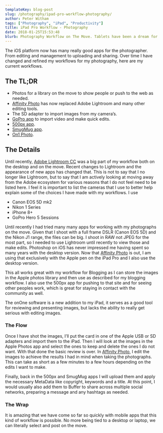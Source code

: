 ```yaml
---
templateKey: blog-post
slug: /photography/ipad-pro-workflow-photography/
author: Peter Witham
tags: ["Photography", "iPad", "Productivity"]
title: iPad Pro Workflow - Photography
date: 2018-01-25T15:53:48
blurb: Photography Workflow on The Move. Tablets have been a dream for photographers, within just moments we can review our images on nice big resolution screens. Here is my workflow.
---
```


The iOS platform now has many really good apps for the photographer. From editing and management to uploading and sharing. Over time I have changed and refined my workflows for my photography, here are my current workflows.

## The TL;DR

  * Photos for a library on the move to show people or push to the web as needed.
  * [Affinity Photo](https://itunes.apple.com/us/app/affinity-photo/id1117941080?mt=8&uo=4&at=1010lv3Y) has now replaced Adobe Lightroom and many other editing tools.
  * The SD adapter to import images from my camera’s.
  * [GoPro app](https://itunes.apple.com/us/app/gopro-formerly-capture/id561350520?mt=8&uo=4&at=1010lv3Y) to import video and make quick edits.
  * [500px app](https://itunes.apple.com/us/app/500px/id471965292?mt=8&uo=4&at=1010lv3Y).
  * [SmugMug app](https://itunes.apple.com/us/app/smugmug/id364894061?mt=8&uo=4&at=1010lv3Y).
  * [On1 Photo](https://itunes.apple.com/us/app/on1-photo/id978138664?mt=8&uo=4&at=1010lv3Y).

## The Details

Until recently, [Adobe Lightroom CC](https://itunes.apple.com/us/app/adobe-lightroom-cc-for-ipad/id804177739?mt=8&uo=4&at=1010lv3Y) was a big part of my workflow both on the desktop and on the move. Recent changes to Lightroom and the appearance of new apps has changed that. This is not to say that I no longer like Lightroom, but to say that I am actively looking at moving away from the Adobe ecosystem for various reasons that I do not feel need to be listed here. I feel it is important to list the cameras that I use to better help explain some of the choices I have made with my workflows. I use

  * Canon EOS 5D mk2
  * Nikon 1 Series
  * iPhone 8+
  * GoPro Hero 5 Sessions

Until recently I had tried many many apps for working with my photographs on the move. Given that I shoot with a full frame DSLR (Canon EOS 5D) and the Nikon J1 range, the files can be big. I shoot in RAW not JPEG for the most part, so I needed to use Lightroom until recently to view those and make edits. Photoshop on iOS has never impressed me having spent so many years with the desktop version. Now that [Affinity Photo](https://itunes.apple.com/us/app/affinity-photo/id1117941080?mt=8&uo=4&at=1010lv3Y) is out, I am using that exclusively with the Apple pen on the iPad Pro and I also use the desktop version.

This all works great with my workflow for Blogging as I can store the images in the Apple photos library and then use as described for my blogging workflow. I also use the 500px app for pushing to that site and for seeing other peoples work, which is great for staying in contact with the community as well.

The onOne software is a new addition to my iPad, it serves as a good tool for reviewing and presenting images, but lacks the ability to really get serious with editing images.

### The Flow

Once I have shot the images, I’ll put the card in one of the Apple USB or SD adapters and import them to the iPad. Then I will look at the images in the Apple Photos app and select the ones to keep and delete the ones I do not want. With that done the basic review is over. In [Affinity Photo](https://itunes.apple.com/us/app/affinity-photo/id1117941080?mt=8&uo=4&at=1010lv3Y), I edit the images to achieve the results I had in mind when taking the photographs. This can take as short as a few minutes to a few hours depending on the edits I want to make.

Finally, back in the 500px and SmugMug apps I will upload them and apply the necessary MetaData like copyright, keywords and a title. At this point, I would usually also add them to Buffer to share across multiple social networks, preparing a message and any hashtags as needed.

### The Wrap

It is amazing that we have come so far so quickly with mobile apps that this kind of workflow is possible. No more being tied to a desktop or laptop, we can literally select and post on the move.
